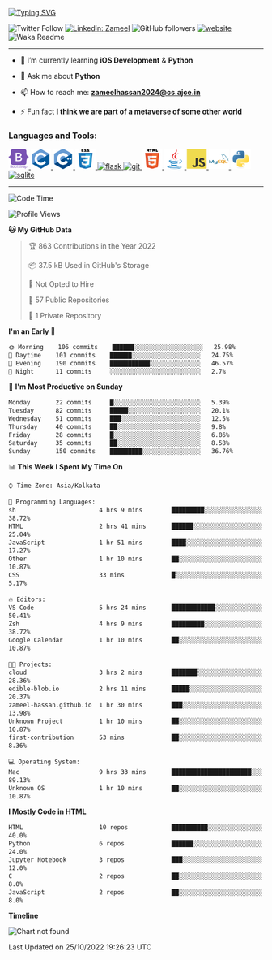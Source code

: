 [![Typing SVG](https://readme-typing-svg.herokuapp.com?lines=Hey%2C+I'm+Zameel;I+am+a+Full+Stack+Developer;I+am+a+CS+Student)](https://git.io/typing-svg)

![Twitter Follow](https://img.shields.io/twitter/follow/hassan_zameel?label=Follow)
[![Linkedin: Zameel](https://img.shields.io/badge/-zameelhassan-blue?style=flat-square&logo=Linkedin&logoColor=white&link=https://www.linkedin.com/in/zameelhassan/)](https://www.linkedin.com/in/zameelhassan/)
![GitHub followers](https://img.shields.io/github/followers/zameel7?label=Follow&style=social)
[![website](https://img.shields.io/badge/Website-ffffff.svg?&style=flat&logo=Google-Chrome&link=http://zameel7.github.io/)](http://zameel7.github.io/)
![Waka Readme](https://github.com/zameel7/zameel7/workflows/Waka%20Readme/badge.svg)
<hr>


- 🌱 I’m currently learning **iOS Development** & **Python**

- 💬 Ask me about **Python**

- 📫 How to reach me: **zameelhassan2024@cs.ajce.in**

- ⚡ Fun fact **I think we are part of a metaverse of some other world**


<h3 align="left">Languages and Tools:</h3>
<p align="left"> <a href="https://getbootstrap.com" target="_blank" rel="noreferrer"> <img src="https://raw.githubusercontent.com/devicons/devicon/master/icons/bootstrap/bootstrap-plain-wordmark.svg" alt="bootstrap" width="40" height="40"/> </a> <a href="https://www.cprogramming.com/" target="_blank" rel="noreferrer"> <img src="https://raw.githubusercontent.com/devicons/devicon/master/icons/c/c-original.svg" alt="c" width="40" height="40"/> </a> <a href="https://www.w3schools.com/cpp/" target="_blank" rel="noreferrer"> <img src="https://raw.githubusercontent.com/devicons/devicon/master/icons/cplusplus/cplusplus-original.svg" alt="cplusplus" width="40" height="40"/> </a> <a href="https://www.w3schools.com/css/" target="_blank" rel="noreferrer"> <img src="https://raw.githubusercontent.com/devicons/devicon/master/icons/css3/css3-original-wordmark.svg" alt="css3" width="40" height="40"/> </a> <a href="https://flask.palletsprojects.com/" target="_blank" rel="noreferrer"> <img src="https://www.vectorlogo.zone/logos/pocoo_flask/pocoo_flask-icon.svg" alt="flask" width="40" height="40"/> </a> <a href="https://git-scm.com/" target="_blank" rel="noreferrer"> <img src="https://www.vectorlogo.zone/logos/git-scm/git-scm-icon.svg" alt="git" width="40" height="40"/> </a> <a href="https://www.w3.org/html/" target="_blank" rel="noreferrer"> <img src="https://raw.githubusercontent.com/devicons/devicon/master/icons/html5/html5-original-wordmark.svg" alt="html5" width="40" height="40"/> </a> <a href="https://www.java.com" target="_blank" rel="noreferrer"> <img src="https://raw.githubusercontent.com/devicons/devicon/master/icons/java/java-original.svg" alt="java" width="40" height="40"/> </a> <a href="https://developer.mozilla.org/en-US/docs/Web/JavaScript" target="_blank" rel="noreferrer"> <img src="https://raw.githubusercontent.com/devicons/devicon/master/icons/javascript/javascript-original.svg" alt="javascript" width="40" height="40"/> </a> <a href="https://www.mysql.com/" target="_blank" rel="noreferrer"> <img src="https://raw.githubusercontent.com/devicons/devicon/master/icons/mysql/mysql-original-wordmark.svg" alt="mysql" width="40" height="40"/> </a> <a href="https://www.python.org" target="_blank" rel="noreferrer"> <img src="https://raw.githubusercontent.com/devicons/devicon/master/icons/python/python-original.svg" alt="python" width="40" height="40"/> </a> <a href="https://www.sqlite.org/" target="_blank" rel="noreferrer"> <img src="https://www.vectorlogo.zone/logos/sqlite/sqlite-icon.svg" alt="sqlite" width="40" height="40"/> </a> </p>

<hr>

<!--START_SECTION:waka-->
![Code Time](http://img.shields.io/badge/Code%20Time-44%20hrs%2046%20mins-blue)

![Profile Views](http://img.shields.io/badge/Profile%20Views-12-blue)

**🐱 My GitHub Data** 

> 🏆 863 Contributions in the Year 2022
 > 
> 📦 37.5 kB Used in GitHub's Storage 
 > 
> 🚫 Not Opted to Hire
 > 
> 📜 57 Public Repositories 
 > 
> 🔑 1 Private Repository 
 > 
**I'm an Early 🐤** 

```text
🌞 Morning    106 commits    ██████░░░░░░░░░░░░░░░░░░░   25.98% 
🌆 Daytime    101 commits    ██████░░░░░░░░░░░░░░░░░░░   24.75% 
🌃 Evening    190 commits    ███████████░░░░░░░░░░░░░░   46.57% 
🌙 Night      11 commits     ░░░░░░░░░░░░░░░░░░░░░░░░░   2.7%

```
📅 **I'm Most Productive on Sunday** 

```text
Monday       22 commits     █░░░░░░░░░░░░░░░░░░░░░░░░   5.39% 
Tuesday      82 commits     █████░░░░░░░░░░░░░░░░░░░░   20.1% 
Wednesday    51 commits     ███░░░░░░░░░░░░░░░░░░░░░░   12.5% 
Thursday     40 commits     ██░░░░░░░░░░░░░░░░░░░░░░░   9.8% 
Friday       28 commits     █░░░░░░░░░░░░░░░░░░░░░░░░   6.86% 
Saturday     35 commits     ██░░░░░░░░░░░░░░░░░░░░░░░   8.58% 
Sunday       150 commits    █████████░░░░░░░░░░░░░░░░   36.76%

```


📊 **This Week I Spent My Time On** 

```text
⌚︎ Time Zone: Asia/Kolkata

💬 Programming Languages: 
sh                       4 hrs 9 mins        █████████░░░░░░░░░░░░░░░░   38.72% 
HTML                     2 hrs 41 mins       ██████░░░░░░░░░░░░░░░░░░░   25.04% 
JavaScript               1 hr 51 mins        ████░░░░░░░░░░░░░░░░░░░░░   17.27% 
Other                    1 hr 10 mins        ██░░░░░░░░░░░░░░░░░░░░░░░   10.87% 
CSS                      33 mins             █░░░░░░░░░░░░░░░░░░░░░░░░   5.17%

🔥 Editors: 
VS Code                  5 hrs 24 mins       ████████████░░░░░░░░░░░░░   50.41% 
Zsh                      4 hrs 9 mins        █████████░░░░░░░░░░░░░░░░   38.72% 
Google Calendar          1 hr 10 mins        ██░░░░░░░░░░░░░░░░░░░░░░░   10.87%

🐱‍💻 Projects: 
cloud                    3 hrs 2 mins        ███████░░░░░░░░░░░░░░░░░░   28.36% 
edible-blob.io           2 hrs 11 mins       █████░░░░░░░░░░░░░░░░░░░░   20.37% 
zameel-hassan.github.io  1 hr 30 mins        ███░░░░░░░░░░░░░░░░░░░░░░   13.98% 
Unknown Project          1 hr 10 mins        ██░░░░░░░░░░░░░░░░░░░░░░░   10.87% 
first-contribution       53 mins             ██░░░░░░░░░░░░░░░░░░░░░░░   8.36%

💻 Operating System: 
Mac                      9 hrs 33 mins       ██████████████████████░░░   89.13% 
Unknown OS               1 hr 10 mins        ██░░░░░░░░░░░░░░░░░░░░░░░   10.87%

```

**I Mostly Code in HTML** 

```text
HTML                     10 repos            ██████████░░░░░░░░░░░░░░░   40.0% 
Python                   6 repos             ██████░░░░░░░░░░░░░░░░░░░   24.0% 
Jupyter Notebook         3 repos             ███░░░░░░░░░░░░░░░░░░░░░░   12.0% 
C                        2 repos             ██░░░░░░░░░░░░░░░░░░░░░░░   8.0% 
JavaScript               2 repos             ██░░░░░░░░░░░░░░░░░░░░░░░   8.0%

```


**Timeline**

![Chart not found](https://raw.githubusercontent.com/zameel7/zameel7/master/charts/bar_graph.png) 


 Last Updated on 25/10/2022 19:26:23 UTC
<!--END_SECTION:waka-->

